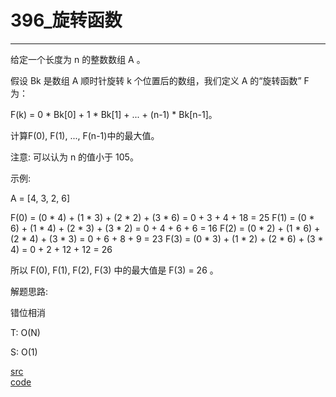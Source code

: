 # 396_旋转函数

---


给定一个长度为 n 的整数数组 A 。

假设 Bk 是数组 A 顺时针旋转 k 个位置后的数组，我们定义 A 的“旋转函数” F 为：

F(k) = 0 * Bk[0] + 1 * Bk[1] + ... + (n-1) * Bk[n-1]。

计算F(0), F(1), ..., F(n-1)中的最大值。

注意:
可以认为 n 的值小于 105。

示例:

A = [4, 3, 2, 6]

F(0) = (0 * 4) + (1 * 3) + (2 * 2) + (3 * 6) = 0 + 3 + 4 + 18 = 25
F(1) = (0 * 6) + (1 * 4) + (2 * 3) + (3 * 2) = 0 + 4 + 6 + 6 = 16
F(2) = (0 * 2) + (1 * 6) + (2 * 4) + (3 * 3) = 0 + 6 + 8 + 9 = 23
F(3) = (0 * 3) + (1 * 2) + (2 * 6) + (3 * 4) = 0 + 2 + 12 + 12 = 26

所以 F(0), F(1), F(2), F(3) 中的最大值是 F(3) = 26 。


解题思路:

错位相消

T: O(N)

S: O(1)

[src](https://leetcode-cn.com/problems/rotate-function/) <br>
[code](code/396.c) <br>

